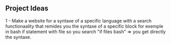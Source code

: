 ## Project Ideas

1 - Make a website for a syntaxe of a specific language with a search functionaality that remides you the syntaxe of a specific block for exemple in bash if statement with file so you search "if files bash" => you get directly the syntaxe.
